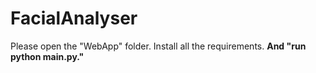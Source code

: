 # FacialAnalyser

Please open the "WebApp" folder. Install all the requirements. **And "run python main.py."**
